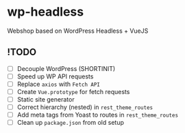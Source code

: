 # wp-headless
Webshop based on WordPress Headless + VueJS

## !TODO
- [ ] Decouple WordPress (SHORTINIT)
- [ ] Speed up WP API requests
- [ ] Replace `axios` with `Fetch API`
- [ ] Create `Vue.prototype` for fetch requests
- [ ] Static site generator
- [ ] Correct hierarchy (nested) in `rest_theme_routes`
- [ ] Add meta tags from Yoast to routes in `rest_theme_routes`
- [ ] Clean up `package.json` from old setup
